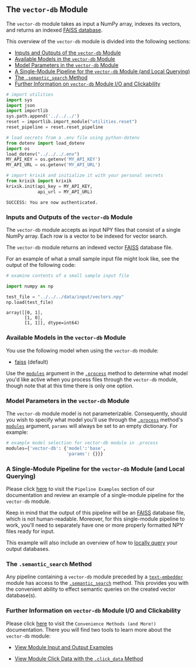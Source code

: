## The `vector-db` Module

The `vector-db` module takes as input a NumPy array, indexes its vectors, and returns an indexed [FAISS database](https://github.com/facebookresearch/faiss).

This overview of the `vector-db` module is divided into the following sections:

- [Inputs and Outputs of the `vector-db` Module](#inputs-and-outputs-of-the-vector-db-module)
- [Available Models in the `vector-db` Module](#available-models-in-the-vector-db-module)
- [Model Parameters in the `vector-db` Module](#model-parameters-in-the-vector-db-module)
- [A Single-Module Pipeline for the `vector-db` Module (and Local Querying)](#a-single-module-pipeline-for-the-vector-db-module-and-local-querying)
- [The `.semantic_search` Method](#the-semantic_search-method)
- [Further Information on `vector-db` Module I/O and Clickability](#further-information-on-vector-db-module-io-and-clickability)


```python
# import utilities
import sys 
import json
import importlib
sys.path.append('../../../')
reset = importlib.import_module("utilities.reset")
reset_pipeline = reset.reset_pipeline

# load secrets from a .env file using python-dotenv
from dotenv import load_dotenv
import os
load_dotenv("../../../.env")
MY_API_KEY = os.getenv('MY_API_KEY')
MY_API_URL = os.getenv('MY_API_URL')

# import krixik and initialize it with your personal secrets
from krixik import krixik
krixik.init(api_key = MY_API_KEY, 
            api_url = MY_API_URL)
```

    SUCCESS: You are now authenticated.


### Inputs and Outputs of the `vector-db` Module

The `vector-db` module accepts as input NPY files that consist of a single NumPy array. Each row is a vector to be indexed for vector search.

The `vector-db` module returns an indexed vector [FAISS](https://github.com/facebookresearch/faiss) database file.

For an example of what a small sample input file might look like, see the output of the following code:


```python
# examine contents of a small sample input file

import numpy as np

test_file = "../../../data/input/vectors.npy"
np.load(test_file)
```




    array([[0, 1],
           [1, 0],
           [1, 1]], dtype=int64)



### Available Models in the `vector-db` Module

You use the following model when using the `vector-db` module:

- [faiss](https://github.com/facebookresearch/faiss) (default)

Use the [`modules`](../../system/parameters_processing_files_through_pipelines/process_method.md#selecting-models-via-the-modules-argument) argument in the [`.process`](../../system/parameters_processing_files_through_pipelines/process_method.md) method to determine what model you'd like active when you process files through the `vector-db` module, though note that at this time there is only one option.

### Model Parameters in the `vector-db` Module

The `vector-db` module model is not parameterizable. Consequently, should you wish to specify what model you'll use through the [`.process`](../../system/parameters_processing_files_through_pipelines/process_method.md) method's [`modules`](../../system/parameters_processing_files_through_pipelines/process_method.md#selecting-models-via-the-modules-argument) argument, `params` will always be set to an empty dictionary. For example:

```python
# example model selection for vector-db module in .process
modules={'vector-db': {'model':'base',
                       'params': {}}}
```

### A Single-Module Pipeline for the `vector-db` Module (and Local Querying)

Please click [here](../../examples/single_module_pipelines/single_vector-db.md) to visit the `Pipeline Examples` section of our documentation and review an example of a single-module pipeline for the `vector-db` module.

Keep in mind that the output of this pipeline will be an [FAISS](https://github.com/facebookresearch/faiss) database file, which is not human-readable. Moreover, for this single-module pipeline to work, you'll need to separately have one or more properly formatted NPY files ready for input.

This example will also include an overview of how to [locally query](../../examples/single_module_pipelines/single_vector-db.md#querying-output-databases-locally) your output databases.

### The `.semantic_search` Method

Any pipeline containing a `vector-db` module preceded by a [`text-embedder`](../ai_model_modules/text-embedder_module.md) module has access to the [`.semantic_search`](../../system/search_methods/semantic_search_method.md) method. This provides you with the convenient ability to effect semantic queries on the created vector database(s).

### Further Information on `vector-db` Module I/O and Clickability

Please click [here](../../system/convenience_methods/convenience_methods.md) to visit the `Convenience Methods (and More!)` documentation. There you will find two tools to learn more about the `vector-db` module:

- [View Module Input and Output Examples](../../system/convenience_methods/convenience_methods.md#view-module-input-and-output-examples)

- [View Module Click Data with the `.click_data` Method](../../system/convenience_methods/convenience_methods.md#view-module-click-data-with-the-click_data-method)
